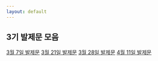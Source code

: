 ```yaml
---
layout: default
---
```


## 3기 발제문 모음

[3월 7일 발제문](assets/pdf/REGR-20180307.pdf)
[3월 21일 발제문](assets/pdf/REGR-20180321.pdf)
[3월 28일 발제문](assets/pdf/REGR-20180328.pdf)
[4월 11일 발제문](assets/pdf/REGR-20180411.pdf)